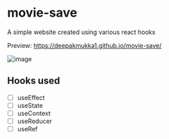 # movie-save
A simple website created using various react hooks

Preview: https://deepakmukka1.github.io/movie-save/

![image](https://user-images.githubusercontent.com/56472120/148684082-25629b42-badd-4036-858d-a240e330fe48.png)


## Hooks used

- [ ] useEffect
- [ ] useState
- [ ] useContext
- [ ] useReducer
- [ ] useRef
